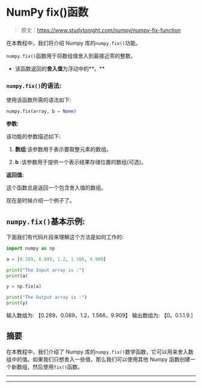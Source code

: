 # NumPy fix()函数

> 原文：<https://www.studytonight.com/numpy/numpy-fix-function>

在本教程中，我们将介绍 Numpy 库的`numpy.fix()`功能。

`numpy.fix()`函数用于将数组值舍入到最接近零的整数。

*   该函数返回的**舍入值**为浮动中的**。**

### `numpy.fix()`的语法:

使用该函数所需的语法如下:

```py
numpy.fix(array, b = None) 
```

**参数:**

该功能的参数描述如下:

1.  **数组**:该参数用于表示要取整元素的数组。

2.  **b** :该参数用于提供一个表示结果存储位置的数组(可选)。

**返回值:**

这个函数总是返回一个包含舍入值的数组。

现在是时候介绍一个例子了。

## `numpy.fix()`基本示例:

下面我们有代码片段来理解这个方法是如何工作的:

```py
import numpy as np  

a = [0.289, 0.089, 1.2, 1.566, 9.909]  

print("The Input array is :")  
print(a)

y = np.fix(a)  

print("The Output array is :")
print(y)
```

输入数组为:
【0.289，0.089，1.2，1.566，9.909】
输出数组为:
【0。0.1.1.9.]

## 摘要

在本教程中，我们介绍了 Numpy 库的`numpy.fix()`数学函数，它可以用来舍入数组中的值。如果我们只想舍入一些值，那么我们可以使用其他 Numpy 函数创建一个新数组，然后使用`fix()`函数。

* * *

* * *